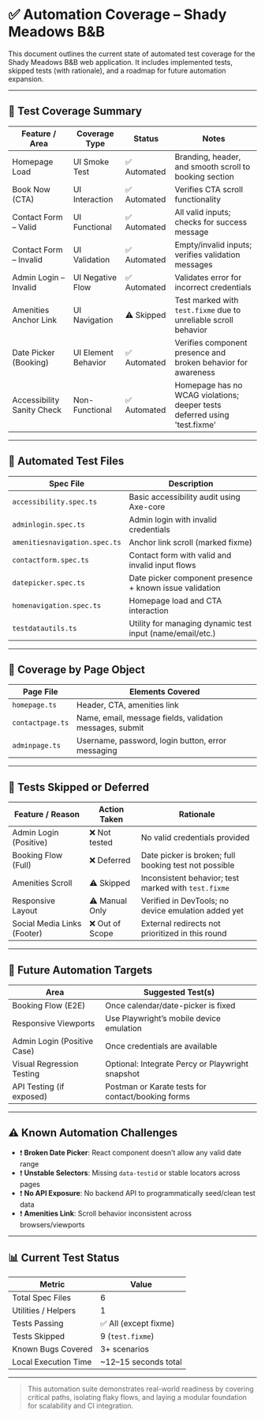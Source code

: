 # ✅ Automation Coverage – Shady Meadows B&B

This document outlines the current state of automated test coverage for the Shady Meadows B&B web application. It includes implemented tests, skipped tests (with rationale), and a roadmap for future automation expansion.

---

## 🎯 Test Coverage Summary

| Feature / Area            | Coverage Type       | Status       | Notes                                                               |
|---------------------------|---------------------|--------------|---------------------------------------------------------------------|
| Homepage Load             | UI Smoke Test       | ✅ Automated | Branding, header, and smooth scroll to booking section              |
| Book Now (CTA)            | UI Interaction      | ✅ Automated | Verifies CTA scroll functionality                                   |
| Contact Form – Valid      | UI Functional       | ✅ Automated | All valid inputs; checks for success message                        |
| Contact Form – Invalid    | UI Validation       | ✅ Automated | Empty/invalid inputs; verifies validation messages                  |
| Admin Login – Invalid     | UI Negative Flow    | ✅ Automated | Validates error for incorrect credentials                           |
| Amenities Anchor Link     | UI Navigation       | ⚠️ Skipped   | Test marked with `test.fixme` due to unreliable scroll behavior     |
| Date Picker (Booking)     | UI Element Behavior | ✅ Automated | Verifies component presence and broken behavior for awareness       |
| Accessibility Sanity Check| Non-Functional      | ✅ Automated | Homepage has no WCAG violations; deeper tests deferred using 'test.fixme'|

---

## 📂 Automated Test Files

| Spec File                    | Description                                                |
|------------------------------|------------------------------------------------------------|
| `accessibility.spec.ts`      | Basic accessibility audit using Axe-core                  |
| `adminlogin.spec.ts`         | Admin login with invalid credentials                      |
| `amenitiesnavigation.spec.ts`| Anchor link scroll (marked fixme)                         |
| `contactform.spec.ts`        | Contact form with valid and invalid input flows           |
| `datepicker.spec.ts`         | Date picker component presence + known issue validation   |
| `homenavigation.spec.ts`     | Homepage load and CTA interaction                         |
| `testdatautils.ts`           | Utility for managing dynamic test input (name/email/etc.) |

---

## 🧰 Coverage by Page Object

| Page File           | Elements Covered                                            |
|---------------------|-------------------------------------------------------------|
| `homepage.ts`       | Header, CTA, amenities link                                 |
| `contactpage.ts`    | Name, email, message fields, validation messages, submit    |
| `adminpage.ts`      | Username, password, login button, error messaging           |

---

## 🔁 Tests Skipped or Deferred

| Feature / Reason               | Action Taken            | Rationale                                                        |
|--------------------------------|--------------------------|------------------------------------------------------------------|
| Admin Login (Positive)         | ❌ Not tested            | No valid credentials provided                                    |
| Booking Flow (Full)            | ❌ Deferred              | Date picker is broken; full booking test not possible            |
| Amenities Scroll               | ⚠️ Skipped               | Inconsistent behavior; test marked with `test.fixme`             |
| Responsive Layout              | ⚠️ Manual Only           | Verified in DevTools; no device emulation added yet              |
| Social Media Links (Footer)    | ❌ Out of Scope          | External redirects not prioritized in this round                 |

---

## 🧭 Future Automation Targets

| Area                        | Suggested Test(s)                                   |
|-----------------------------|-----------------------------------------------------|
| Booking Flow (E2E)          | Once calendar/date-picker is fixed                  |
| Responsive Viewports        | Use Playwright’s mobile device emulation           |
| Admin Login (Positive Case) | Once credentials are available                      |
| Visual Regression Testing   | Optional: Integrate Percy or Playwright snapshot    |
| API Testing (if exposed)    | Postman or Karate tests for contact/booking forms   |

---

## ⚠️ Known Automation Challenges

- ❗ **Broken Date Picker**: React component doesn’t allow any valid date range
- ❗ **Unstable Selectors**: Missing `data-testid` or stable locators across pages
- ❗ **No API Exposure**: No backend API to programmatically seed/clean test data
- ❗ **Amenities Link**: Scroll behavior inconsistent across browsers/viewports

---

## 📊 Current Test Status

| Metric                | Value                   |
|-----------------------|-------------------------|
| Total Spec Files      | 6                       |
| Utilities / Helpers   | 1                       |
| Tests Passing         | ✅ All (except fixme)    |
| Tests Skipped         | 9 (`test.fixme`)        |
| Known Bugs Covered    | 3+ scenarios            |
| Local Execution Time  | ~12–15 seconds total    |

---

> This automation suite demonstrates real-world readiness by covering critical paths, isolating flaky flows, and laying a modular foundation for scalability and CI integration.

